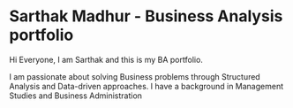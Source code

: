 # Sarthak Madhur - Business Analysis portfolio
Hi Everyone, I am Sarthak and this is my BA portfolio.

I am passionate about solving Business problems through Structured Analysis and Data-driven approaches.
I have a background in Management Studies and Business Administration
